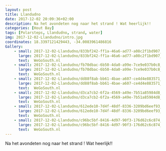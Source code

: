 ```yaml
---
layout: post
title: Llandudno
date: 2017-12-02 20:09:36+02:00
description: Na het avondeten nog naar het strand ! Wat heerlijk!! 
categories: [Hout Bay]
tags: [Polarsteps, Llandudno, strand, water]
img: 2017-12-02-Llandudno/intro.jpg
coordinates: 18.3397121429443, -34.0083961486816
Gallery:
    - small: 2017-12-02-Llandudno/833bf242-ff1a-46a6-ad77-a08c2f1bd907_large_image.jpg
      large: 2017-12-02-Llandudno/833bf242-ff1a-46a6-ad77-a08c2f1bd907_large_image.jpg
      text:  WeGoSouth.nl
    - small: 2017-12-02-Llandudno/fb70dbac-6b50-4da0-a99e-7ce9e037b0c8_large_image.jpg
      large: 2017-12-02-Llandudno/fb70dbac-6b50-4da0-a99e-7ce9e037b0c8_large_image.jpg
      text:  WeGoSouth.nl
    - small: 2017-12-02-Llandudno/dd88f8ab-bb61-4bae-a607-ce4d4e883571_large_image.jpg
      large: 2017-12-02-Llandudno/dd88f8ab-bb61-4bae-a607-ce4d4e883571_large_image.jpg
      text:  WeGoSouth.nl
    - small: 2017-12-02-Llandudno/d3ca7cb2-6f2a-4569-a49e-7b51a85984d8_large_image.jpg
      large: 2017-12-02-Llandudno/d3ca7cb2-6f2a-4569-a49e-7b51a85984d8_large_image.jpg
      text:  WeGoSouth.nl
    - small: 2017-12-02-Llandudno/612ede10-7d4f-48df-8336-3209bd6eef93_large_image.jpg
      large: 2017-12-02-Llandudno/612ede10-7d4f-48df-8336-3209bd6eef93_large_image.jpg
      text:  WeGoSouth.nl
    - small: 2017-12-02-Llandudno/c96bc5bf-8416-4d97-90f3-176d62c6c874_large_image.jpg
      large: 2017-12-02-Llandudno/c96bc5bf-8416-4d97-90f3-176d62c6c874_large_image.jpg
      text:  WeGoSouth.nl
---
```

Na het avondeten nog naar het strand ! Wat heerlijk!! 
